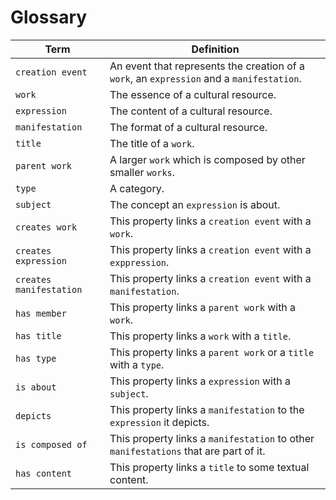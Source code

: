 # Glossary
| Term | Definition |
| ---- | ---------- |
| `creation event` | An event that represents the creation of a `work`, an `expression` and a `manifestation`. |
| `work` | The essence of a cultural resource. |
| `expression` | The content of a cultural resource. |
| `manifestation` | The format of a cultural resource. |
| `title` | The title of a `work`. |
| `parent work` | A larger `work` which is composed by other smaller `works`. |
| `type` | A category. |
| `subject` | The concept an `expression` is about. |
| `creates work` | This property links a `creation event` with a `work`. |
| `creates expression` | This property links a `creation event` with a `exppression`. |
| `creates manifestation` | This property links a `creation event` with a `manifestation`. |
| `has member` | This property links a `parent work` with a `work`. |
| `has title` | This property links a `work` with a `title`. |
| `has type` | This property links a `parent work` or a `title` with a `type`. |
| `is about` | This property links a `expression` with a `subject`. |
| `depicts` | This property links a `manifestation` to the `expression` it depicts. |
| `is composed of` | This property links a `manifestation` to other `manifestations` that are part of it. |
| `has content` | This property links a `title` to some textual content. |
